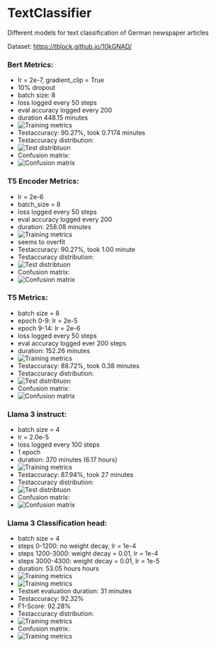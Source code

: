 # TextClassifier
Different models for text classification of German newspaper articles

Dataset: https://tblock.github.io/10kGNAD/

### Bert Metrics:
* lr = 2e-7, gradient_clip = True
* 10% dropout
* batch size: 8
* loss logged every 50 steps
* eval accuracy logged every 200
* duration 448.15 minutes
* ![Training metrics](results/bert_results/metrics/graph_20_epochs.png)
* Testaccuracy: 90.27%, took 0.7174 minutes
* Testaccuracy distribution:
* ![Test distribtuon](results/bert_results/metrics/test_evaluation.png)
* Confusion matrix:
* ![Confusion matrix](results/bert_results/metrics/confusion_matrix.png)

### T5 Encoder Metrics:
* lr = 2e-6
* batch_size = 8
* loss logged every 50 steps
* eval accuracy logged every 200
* duration: 258.08 minutes
* ![Training metrics](results/t5_results/encoder/metrics/graph_10_epochs.png)
* seems to overfit
* Testaccuracy: 90.27%, took 1.00 minute
* Testaccuracy distribution:
* ![Test distribtuon](results/t5_results/encoder/metrics/test_evaluation.png)
* Confusion matrix:
* ![Confusion matrix](results/t5_results/encoder/metrics/confusion_matrix.png)


### T5 Metrics:
* batch size = 8
* epoch 0-9: lr = 2e-5
* epoch 9-14: lr = 2e-6
* loss logged every 50 steps
* eval accuracy logged ever 200 steps
* duration: 152.26 minutes
* ![Training metrics](results/t5_results/transformer/metrics/graph_15_epochs.png)
* Testaccuracy: 88.72%, took 0.38 minutes
* Testaccuracy distribution:
* ![Test distribtuon](results/t5_results/transformer/metrics/test_evaluation.png)
* Confusion matrix:
* ![Confusion matrix](results/t5_results/transformer/metrics/confusion_matrix.png)

### Llama 3 instruct:
* batch size = 4
* lr = 2.0e-5
* loss logged every 100 steps
* 1 epoch
* duration: 370 minutes (6.17 hours)
* ![Training metrics](results/llama3_results/instruct/metrics/graph_1_epoch.png)
* Testaccuracy: 87.94%, took 27 minutes
* Testaccuracy distribution:
* ![Test distribtuon](results/llama3_results/instruct/metrics/test_evaluation.png)
* Confusion matrix:
* ![Confusion matrix](results/llama3_results/instruct/metrics/confusion_matrix.png)

### Llama 3 Classification head:
* batch size = 4
* steps 0-1200: no weight decay, lr = 1e-4
* steps 1200-3000: weight decay = 0.01, lr = 1e-4
* steps 3000-4300: weight decay = 0.01, lr = 1e-5
* duration: 53.05 hours hours
* ![Training metrics](results/llama3_results/classification_head/metrics/training_loss.png)
* ![Training metrics](results/llama3_results/classification_head/metrics/training_accuracy.png)
* Testset evaluation duration: 31 minutes
* Testaccuracy: 92.32%
* F1-Score: 92.28%
* Testaccuracy distribution:
* ![Training metrics](results/llama3_results/classification_head/metrics/test_evaluation.png)
* Confusion matrix:
* ![Training metrics](results/llama3_results/classification_head/metrics/confusion_matrix.png)

